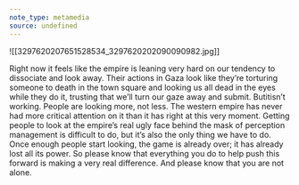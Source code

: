 ```yaml
---
note_type: metamedia
source: undefined
---
```

![[3297620207651528534_3297620202090090982.jpg]]

Right now it feels like the empire is leaning very hard on our tendency to dissociate and look away. Their actions in Gaza look like they’re torturing someone to death in the town square and looking us all dead in the eyes while they do it, trusting that we’ll turn our gaze away and submit. Butitisn’t working. People are looking more, not less. The western empire has never had more critical attention on it than it has right at this very moment. Getting people to look at the empire’s real ugly face behind the mask of perception management is difficult to do, but it’s also the only thing we have to do. Once enough people start looking, the game is already over; it has already lost all its power. So please know that everything you do to help push this forward is making a very real difference. And please know that you are not alone.